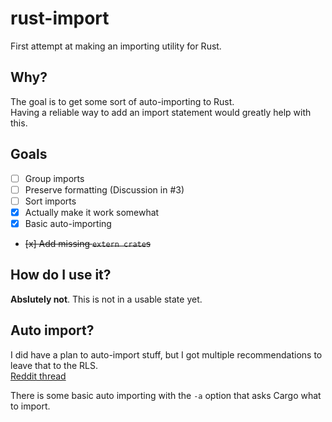 # rust-import

First attempt at making an importing utility for Rust.

## Why?

The goal is to get some sort of auto-importing to Rust.  
Having a reliable way to add an import statement would greatly help with this.

## Goals

 - [ ] Group imports
 - [ ] Preserve formatting (Discussion in #3)
 - [ ] Sort imports
 - [x] Actually make it work somewhat
 - [x] Basic auto-importing
 - ~~[x] Add missing `extern crate`s~~

## How do I use it?

**Abslutely not**. This is not in a usable state yet.

## Auto import?

I did have a plan to auto-import stuff, but I got multiple recommendations to leave that to the RLS.  
[Reddit thread](https://redd.it/7oibl7)

There is some basic auto importing with the `-a` option that asks Cargo what to import.
